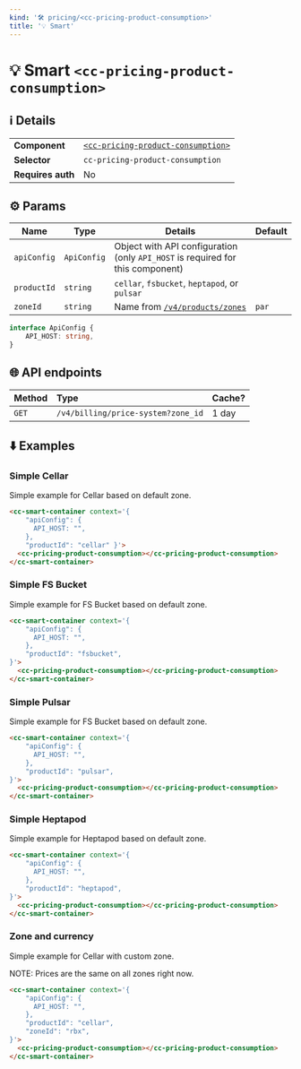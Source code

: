 ```yaml
---
kind: '🛠 pricing/<cc-pricing-product-consumption>'
title: '💡 Smart'
---
```


# 💡 Smart `<cc-pricing-product-consumption>`

## ℹ️ Details

<table>
  <tr><td><strong>Component    </strong> <td><a href="https://www.clever-cloud.com/doc/clever-components/?path=/docs/%F0%9F%9B%A0-pricing-cc-pricing-product-consumption--default-story"><code>&lt;cc-pricing-product-consumption></code></a>
  <tr><td><strong>Selector     </strong> <td><code>cc-pricing-product-consumption</code>
  <tr><td><strong>Requires auth</strong> <td>No
</table>

## ⚙️ Params

| Name        | Type        | Details                                                                          | Default |
|-------------|-------------|----------------------------------------------------------------------------------|---------|
| `apiConfig` | `ApiConfig` | Object with API configuration (only `API_HOST` is required for this component)   |         |
| `productId` | `string`    | `cellar`, `fsbucket`, `heptapod`, or `pulsar`                                    |         |
| `zoneId`    | `string`    | Name from [`/v4/products/zones`](https://api.clever-cloud.com/v4/products/zones) | `par`   |

```ts
interface ApiConfig {
    API_HOST: string,
}
```

## 🌐 API endpoints

| Method | Type                               | Cache? |
|--------|:-----------------------------------|--------|
| `GET`  | `/v4/billing/price-system?zone_id` | 1 day  |

## ⬇️️ Examples

### Simple Cellar

Simple example for Cellar based on default zone.

```html
<cc-smart-container context='{
    "apiConfig": {
      API_HOST: "",
    },
    "productId": "cellar" }'>
  <cc-pricing-product-consumption></cc-pricing-product-consumption>
</cc-smart-container>
```

### Simple FS Bucket

Simple example for FS Bucket based on default zone.

```html
<cc-smart-container context='{
    "apiConfig": {
      API_HOST: "",
    },
    "productId": "fsbucket",
}'>
  <cc-pricing-product-consumption></cc-pricing-product-consumption>
</cc-smart-container>
```

### Simple Pulsar

Simple example for FS Bucket based on default zone.

```html
<cc-smart-container context='{
    "apiConfig": {
      API_HOST: "",
    },
    "productId": "pulsar",
}'>
  <cc-pricing-product-consumption></cc-pricing-product-consumption>
</cc-smart-container>
```

### Simple Heptapod

Simple example for Heptapod based on default zone.

```html
<cc-smart-container context='{
    "apiConfig": {
      API_HOST: "",
    },
    "productId": "heptapod",
}'>
  <cc-pricing-product-consumption></cc-pricing-product-consumption>
</cc-smart-container>
```

### Zone and currency

Simple example for Cellar with custom zone.

NOTE: Prices are the same on all zones right now.

```html
<cc-smart-container context='{
    "apiConfig": {
      API_HOST: "",
    },
    "productId": "cellar",
    "zoneId": "rbx",
}'>
  <cc-pricing-product-consumption></cc-pricing-product-consumption>
</cc-smart-container>
```


